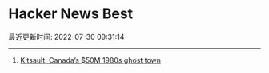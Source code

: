 # Hacker News Best

最近更新时间: 2022-07-30 09:31:14

--- 
1. [Kitsault, Canada’s $50M 1980s ghost town](https://justinmcelroy.com/2022/07/26/visiting-canadas-50-million-1980s-ghost-town/) 
